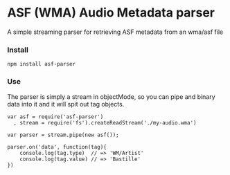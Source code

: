 ASF (WMA) Audio Metadata parser
=====================================

A simple streaming parser for retrieving ASF metadata from an wma/asf file

### Install

    npm install asf-parser

### Use
The parser is simply a stream in objectMode, so you can pipe and binary data into it and it will spit out tag objects.

    var asf = require('asf-parser')
      , stream = require('fs').createReadStream('./my-audio.wma')

    var parser = stream.pipe(new asf());

    parser.on('data', function(tag){
        console.log(tag.type)  // => 'WM/Artist'
        console.log(tag.value) // => 'Bastille'
    })

